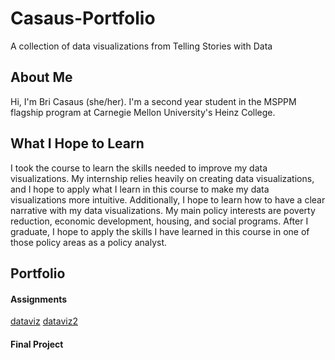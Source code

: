 # Casaus-Portfolio
A collection of data visualizations from Telling Stories with Data

## About Me
Hi, I'm Bri Casaus (she/her). I'm a second year student in the MSPPM flagship program at Carnegie Mellon University's Heinz College.

## What I Hope to Learn
I took the course to learn the skills needed to improve my data visualizations. My internship relies heavily on creating data visualizations, and I hope to apply what I learn in this course to make my data visualizations more intuitive. Additionally, I hope to learn how to have a clear narrative with my data visualizations. My main policy interests are poverty reduction, economic development, housing, and social programs. After I graduate, I hope to apply the skills I have learned in this course in one of those policy areas as a policy analyst.

## Portfolio
#### Assignments
[dataviz](https://cmustudent.github.io/portfolio/dataviz.html)
[dataviz2](dataviz2.md)
#### Final Project
